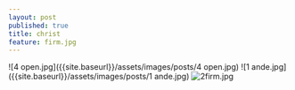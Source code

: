```yaml
---
layout: post
published: true
title: christ
feature: firm.jpg
---
```

![4 open.jpg]({{site.baseurl}}/assets/images/posts/4 open.jpg)
![1 ande.jpg]({{site.baseurl}}/assets/images/posts/1 ande.jpg)
![2firm.jpg]({{site.baseurl}}/assets/images/posts/2firm.jpg)

